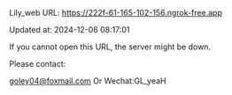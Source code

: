 Lily_web URL: https://222f-61-165-102-156.ngrok-free.app

Updated at: 2024-12-06 08:17:01

If you cannot open this URL, the server might be down.

Please contact: 

goley04@foxmail.com Or Wechat:GL_yeaH